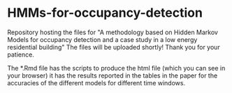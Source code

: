 # HMMs-for-occupancy-detection
Repository hosting the files for "A methodology based on Hidden Markov Models for occupancy detection and a case study in a low energy residential building" 
The files will be uploaded shortly! Thank you for your patience.

The *.Rmd  file has the scripts to produce the html file (which you can see in your browser) it has the results reported in the tables in the paper for the accuracies of the different models for different time windows.
